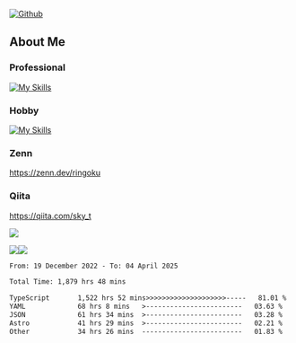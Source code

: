 [![Github](https://img.shields.io/github/followers/skyt-a?label=Follow&style=social)](https://github.com/skyt-a)

## About Me
### Professional
[![My Skills](https://skillicons.dev/icons?i=react,ts,js,nodejs,java,graphql,firebase,githubactions&theme=light)](https://skillicons.dev)
### Hobby
[![My Skills](https://skillicons.dev/icons?i=unity,rust,py&theme=light)](https://skillicons.dev)

### Zenn
https://zenn.dev/ringoku
### Qiita
https://qiita.com/sky_t


![](https://github-profile-summary-cards.vercel.app/api/cards/profile-details?username=skyt-a&theme=default)

![](https://github-profile-summary-cards.vercel.app/api/cards/repos-per-language?username=skyt-a&theme=default)![](https://github-profile-summary-cards.vercel.app/api/cards/stats?username=RinGoku&theme=default)

<!--START_SECTION:waka-->

```txt
From: 19 December 2022 - To: 04 April 2025

Total Time: 1,879 hrs 48 mins

TypeScript       1,522 hrs 52 mins>>>>>>>>>>>>>>>>>>>>-----   81.01 %
YAML             68 hrs 8 mins   >------------------------   03.63 %
JSON             61 hrs 34 mins  >------------------------   03.28 %
Astro            41 hrs 29 mins  >------------------------   02.21 %
Other            34 hrs 26 mins  -------------------------   01.83 %
```

<!--END_SECTION:waka-->

